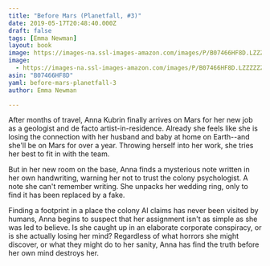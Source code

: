 ```yaml
---
title: "Before Mars (Planetfall, #3)"
date: 2019-05-17T20:48:40.000Z
draft: false
tags: [Emma Newman]
layout: book
image: https://images-na.ssl-images-amazon.com/images/P/B07466HF8D.LZZZZZZZ.jpg
image: 
  - https://images-na.ssl-images-amazon.com/images/P/B07466HF8D.LZZZZZZZ.jpg
asin: "B07466HF8D"
yaml: before-mars-planetfall-3
author: Emma Newman

---
```


After months of travel, Anna Kubrin finally arrives on Mars for her new job as a geologist and de facto artist-in-residence. Already she feels like she is losing the connection with her husband and baby at home on Earth--and she'll be on Mars for over a year. Throwing herself into her work, she tries her best to fit in with the team.  
  
But in her new room on the base, Anna finds a mysterious note written in her own handwriting, warning her not to trust the colony psychologist. A note she can't remember writing. She unpacks her wedding ring, only to find it has been replaced by a fake.   
  
Finding a footprint in a place the colony AI claims has never been visited by humans, Anna begins to suspect that her assignment isn't as simple as she was led to believe. Is she caught up in an elaborate corporate conspiracy, or is she actually losing her mind? Regardless of what horrors she might discover, or what they might do to her sanity, Anna has find the truth before her own mind destroys her.